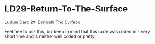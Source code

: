 LD29-Return-To-The-Surface
==========================

Ludum Dare 29: Beneath The Surface


Feel free to use this, but keep in mind that this code was coded in a very short time and is neither well coded or pretty.
